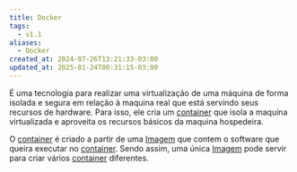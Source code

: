 ```yaml
---
title: Docker
tags:
  - v1.1
aliases:
  - Docker
created_at: 2024-07-26T13:21:33-03:00
updated_at: 2025-01-24T00:31:15-03:00
---
```


É uma tecnologia para realizar uma virtualização de uma máquina de forma isolada e segura em relação à maquina real que está servindo seus recursos de hardware. Para isso, ele cria um [container](content/entrada/2024/07/17/Container_docker.md) que isola a maquina virtualizada e aproveita os recursos básicos da maquina hospedeira. 

O [container](content/entrada/2024/07/17/Container_docker.md) é criado a partir de uma [Imagem](content/entrada/2024/07/17/Imagem_docker.md) que contem o software que queira executar no [container](content/entrada/2024/07/17/Container_docker.md). Sendo assim, uma única [Imagem](content/entrada/2024/07/17/Imagem_docker.md) pode servir para criar vários [container](content/entrada/2024/07/17/Container_docker.md) diferentes.